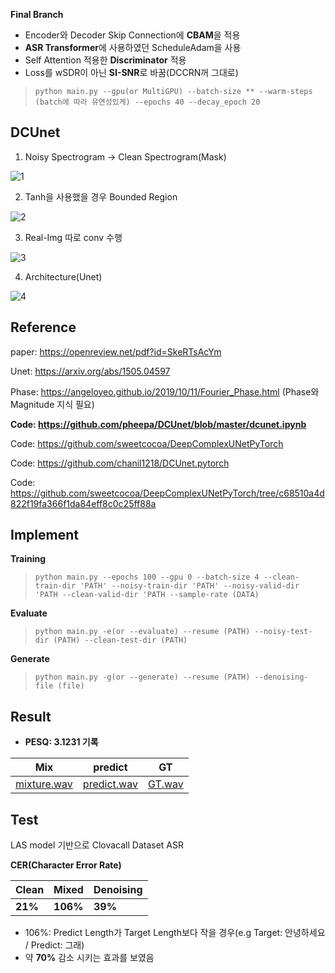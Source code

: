 **Final Branch**

- Encoder와 Decoder Skip Connection에 **CBAM**을 적용
- **ASR Transformer**에 사용하였던 ScheduleAdam을 사용
- Self Attention 적용한 **Discriminator** 적용
- Loss를 wSDR이 아닌 **SI-SNR**로 바꿈(DCCRN꺼 그대로)
> `python main.py --gpu(or MultiGPU) --batch-size ** --warm-steps (batch에 따라 유연성있게) --epochs 40
> --decay_epoch 20`

## DCUnet

 1. Noisy Spectrogram -> Clean Spectrogram(Mask)

![1](https://user-images.githubusercontent.com/76771847/127819187-c25d1db2-0504-4c60-a0e8-2422d658e3d6.png)

 2. Tanh을 사용했을 경우 Bounded Region

![2](https://user-images.githubusercontent.com/76771847/127819335-b0467ac3-66a8-4d59-bb73-20be048ddf8f.png)

 3. Real-Img 따로 conv 수행 

![3](https://user-images.githubusercontent.com/76771847/127819646-5d76de1b-024d-4184-a4bd-3e283522ac6a.png)

 4. Architecture(Unet)
 
![4](https://user-images.githubusercontent.com/76771847/127819727-7e7c7b8e-b915-41eb-b9d3-817d215c7bda.png)

## Reference

paper: https://openreview.net/pdf?id=SkeRTsAcYm

Unet: https://arxiv.org/abs/1505.04597

Phase: https://angeloyeo.github.io/2019/10/11/Fourier_Phase.html
(Phase와 Magnitude 지식 필요)

**Code: https://github.com/pheepa/DCUnet/blob/master/dcunet.ipynb**

Code: https://github.com/sweetcocoa/DeepComplexUNetPyTorch

Code: https://github.com/chanil1218/DCUnet.pytorch

Code: https://github.com/sweetcocoa/DeepComplexUNetPyTorch/tree/c68510a4d822f19fa366f1da84eff8c0c25ff88a

## Implement

**Training**

> `python main.py --epochs 100 --gpu 0 --batch-size 4
--clean-train-dir 'PATH' --noisy-train-dir 'PATH' --noisy-valid-dir 'PATH --clean-valid-dir 'PATH --sample-rate (DATA)`

**Evaluate**
> `python main.py -e(or --evaluate) --resume (PATH) --noisy-test-dir (PATH) --clean-test-dir (PATH)`

**Generate**
> `python main.py -g(or --generate) --resume (PATH) --denoising-file (file)`

## Result

- **PESQ: 3.1231 기록**

| Mix | predict | GT |
|---|---|---|
| [mixture.wav](./example/mixed.wav?raw=true) |  [predict.wav](./example/predict.wav?raw=true)  |  [GT.wav](./example/GT.wav?raw=true)  |

## Test

LAS model 기반으로 Clovacall Dataset ASR

**CER(Character Error Rate)**

| Clean | Mixed | Denoising |
|---|---|---|
|**21%**|**106%**|**39%**|

- 106%: Predict Length가 Target Length보다 작을 경우(e.g Target: 안녕하세요 / Predict: 그래)
- 약 **70%** 감소 시키는 효과를 보였음